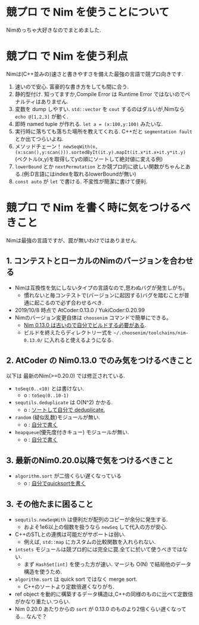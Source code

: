 # 競プロ で Nim を使うことについて
Nimめっちゃ大好きなのでまとめました.

# 競プロ で Nim を使う利点
Nimは(C++並みの)速さと書きやすさを備えた最強の言語で競プロ向きです.
1. 速いので安心. 富豪的な書き方をしても間に合う.
1. 静的型付け. 知ってますか,Compile Error は Runtime Error ではないのでペナルティはありません.
1. 変数を dump しやすい. `std::vector` を `cout` するのはダルいが,Nimなら `echo @[1,2,3]` が動く.
1. 即時 named tuple が作れる. `let a = (x:100,y:100)` みたいな.
1. 実行時に落ちても落ちた場所を教えてくれる. C++だと `segmentation fault` とか出てつらいよね.
1. メソッドチェーン！ `newSeqWith(n,(x:scan(),y:scan())).sortedByIt(it.y).mapIt(it.x*it.x+it.y*it.y)` (ベクトル(x,y)を取得してyの順にソートして絶対値に変える例)
1. `lowerBound` とか `nextPermutation` とか競プロ的に欲しい関数がちゃんとある.(例:D言語にはindexを取れるlowerBoundが無い)
1. `const auto` が `let` で書ける. 不変性が簡潔に書けて便利.

# 競プロ で Nim を書く時に気をつけるべきこと
Nimは最強の言語ですが、罠が無いわけではありません.

## 1. コンテストとローカルのNimのバージョンを合わせる
- Nimは互換性を気にしないタイプの言語なので,思わぬバグが発生しがち。
  - 慣れないと毎コンテストで(バージョンに起因する)バグを踏むことが普通に起こるので必ず合わせるべき.
- 2019/10/8 時点で AtCoder:0.13.0 / YukiCoder:0.20.99
- Nimのバージョン変更自体は `choosenim` コマンドで簡単にできる。
  - [Nim 0.13.0 は古いので自分でビルドする必要がある](https://qiita.com/sessions/items/561f8a3aa6eba6d4d7a9).
  - ビルドを終えたらディレクトリ一式を `~/.choosenim/toolchains/nim-0.13.0/` に入れると使えるようになる.

## 2. AtCoder の Nim0.13.0 でのみ気をつけるべきこと
以下は 最新のNim(>=0.20.0) では修正されている.
- `toSeq(0..<10)` とは書けない.
  - o : `toSeq(0..10-1)`
- `sequtils.deduplicate` は O(N^2) かかる.
  - o : [ソートして自分で deduplicate. ](./lib/seq/sequence.nim)
- `random` (疑似乱数)モジュールが無い.
  - o : [自分で書く](./lib/mathlib/random.nim)
- `heapqueue`(優先度付きキュー) モジュールが無い.
  - o : [自分で書く](./lib/datastructure/set/priorityqueue.nim)

## 3. 最新のNim0.20.0以降で気をつけるべきこと
- `algorithm.sort` が二倍くらい遅くなっている
  - o : [自分でquicksortを書く](./lib/seq/sequence.nim)

## 3. その他たまに困ること
- `sequtils.newSeqWith` は便利だが配列のコピーが余分に発生する.
  - およそ1e6以上の個数を扱うなら `newSeq` して代入の方が安心.
- C++のSTLとの連携は可能だがサポートは弱い.
  - 例えば, `std::map` にカスタムの比較関数を入れられない.
- `intsets` モジュールは競プロ的には完全に罠.全てに於いて使うべきではない.
  - まず `HashSet[int]` を使った方が速い. マージも O(N) で結局他のデータ構造を使うため.
- `algorithm.sort` は quick sort ではなく merge sort.
  - C++のソートより定数倍遅くなりがち.
- ref object を動的に構築するデータ構造は,C++の同様のものに比べて定数倍がかなり重たい.つらい.
- Nim 0.20.0 あたりからの `sort` が 0.13.0 のものより2倍くらい遅くなってる... なんで？
